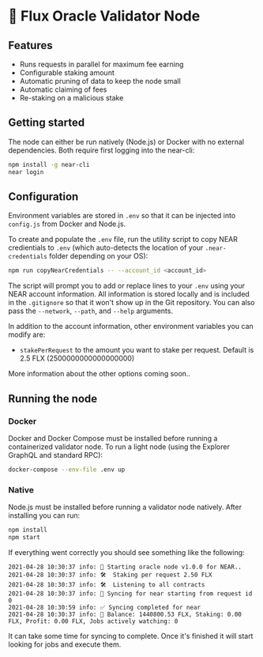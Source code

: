 # 🔮 Flux Oracle Validator Node

## Features

* Runs requests in parallel for maximum fee earning
* Configurable staking amount
* Automatic pruning of data to keep the node small
* Automatic claiming of fees
* Re-staking on a malicious stake

## Getting started

The node can either be run natively (Node.js) or Docker with no external dependencies. Both require first logging into the near-cli:

```Bash
npm install -g near-cli
near login
```
## Configuration

Environment variables are stored in `.env` so that it can be injected into `config.js` from Docker and Node.js.

To create and populate the `.env` file, run the utility script to copy NEAR credientials to `.env` (which auto-detects the location of your `.near-credentials` folder depending on your OS):

```Bash
npm run copyNearCredentials -- --account_id <account_id>
```

The script will prompt you to add or replace lines to your `.env` using your NEAR account information. All information is stored locally and is included in the `.gitignore` so that it won't show up in the Git repository. You can also pass the `--network`, `--path`, and `--help` arguments.

In addition to the account information, other environment variables you can modify are:

* `stakePerRequest` to the amount you want to stake per request. Default is 2.5 FLX (2500000000000000000)

More information about the other options coming soon..

## Running the node

### Docker

Docker and Docker Compose must be installed before running a containerized validator node. To run a light node (using the Explorer GraphQL and standard RPC):

``` Bash
docker-compose --env-file .env up
```

### Native

Node.js must be installed before running a validator node natively. After installing you can run:

```Bash
npm install
npm start
```


If everything went correctly you should see something like the following:

```
2021-04-28 10:30:37 info: 🤖 Starting oracle node v1.0.0 for NEAR..
2021-04-28 10:30:37 info: 🛠  Staking per request 2.50 FLX
2021-04-28 10:30:37 info: 🛠  Listening to all contracts
2021-04-28 10:30:37 info: 🔄 Syncing for near starting from request id 0
2021-04-28 10:30:59 info: ✅ Syncing completed for near
2021-04-28 10:30:37 info: 💸 Balance: 1440800.53 FLX, Staking: 0.00 FLX, Profit: 0.00 FLX, Jobs actively watching: 0
```

It can take some time for syncing to complete. Once it's finished it will start looking for jobs and execute them.
